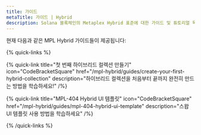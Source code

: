 ```yaml
---
title: 가이드
metaTitle: 가이드 | Hybrid
description: Solana 블록체인의 Metaplex Hybrid 표준에 대한 가이드 및 튜토리얼 목록입니다.
---
```


현재 다음과 같은 MPL Hybrid 가이드들이 제공됩니다:

{% quick-links %}

{% quick-link title="첫 번째 하이브리드 컬렉션 만들기" icon="CodeBracketSquare" href="/mpl-hybrid/guides/create-your-first-hybrid-collection" description="하이브리드 컬렉션을 처음부터 끝까지 완전히 만드는 방법을 학습하세요!" /%}

{% quick-link title="MPL-404 Hybrid UI 템플릿" icon="CodeBracketSquare" href="/mpl-hybrid/guides/mpl-404-hybrid-ui-template" description="스왑 UI 템플릿 사용 방법을 학습하세요" /%}

{% /quick-links %}